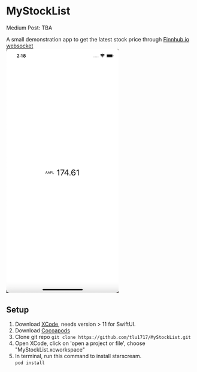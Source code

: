 # MyStockList
Medium Post: TBA

A small demonstration app to get the latest stock price through [Finnhub.io websocket](https://finnhub.io/)
<br>
<img src="https://github.com/tlu1717/MyStockList/blob/main/MainStockScreen.png" width="300">

## Setup
1. Download [XCode](https://developer.apple.com/xcode/), needs version > 11 for SwiftUI. 
2. Download [Cocoapods](https://guides.cocoapods.org/using/getting-started.html)
3. Clone git repo
    ```git clone https://github.com/tlu1717/MyStockList.git```
4. Open XCode, click on 'open a project or file', choose "MyStockList.xcworkspace" 
5. In terminal, run this command to install starscream.  
```pod install``` 
